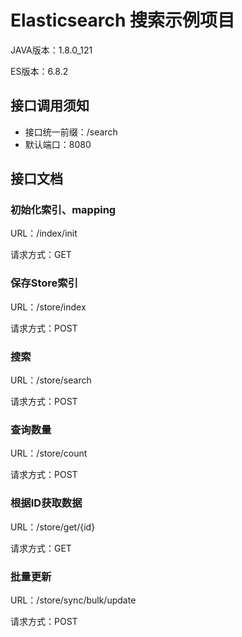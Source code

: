 # Elasticsearch 搜索示例项目

JAVA版本：1.8.0_121

ES版本：6.8.2


## 接口调用须知
- 接口统一前缀：/search
- 默认端口：8080

## 接口文档

### 初始化索引、mapping

URL：/index/init

请求方式：GET

### 保存Store索引

URL：/store/index

请求方式：POST

### 搜索

URL：/store/search

请求方式：POST

### 查询数量

URL：/store/count

请求方式：POST

### 根据ID获取数据

URL：/store/get/{id}

请求方式：GET

### 批量更新

URL：/store/sync/bulk/update

请求方式：POST
